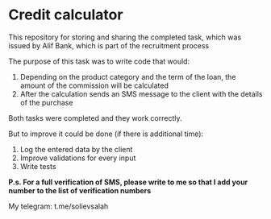 # Credit calculator
This repository for storing and sharing the completed task, which was issued by Alif Bank, which is part of the recruitment process

The purpose of this task was to write code that would:
1. Depending on the product category and the term of the loan, the amount of the commission will be calculated
2. After the calculation sends an SMS message to the client with the details of the purchase

Both tasks were completed and they work correctly. 

But to improve it could be done (if there is additional time):
1. Log the entered data by the client
2. Improve validations for every input
3. Write tests

**P.s. For a full verification of SMS, please write to me so that I add your number to the list of verification numbers**

My telegram: t.me/solievsalah